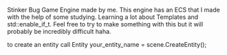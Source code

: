 Stinker Bug Game Engine made by me. This engine has an ECS that I made with the help of some studying. Learning a lot about Templates and std::enable_if_t.
Feel free to try to make something with this but it will probably be incredibly difficult haha.

to create an entity call Entity your_entity_name = scene.CreateEntity();

